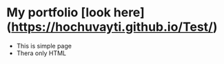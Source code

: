 # My portfolio [look here] (https://hochuvayti.github.io/Test/)
- This is simple page
- Thera only HTML
